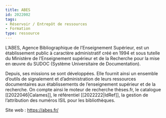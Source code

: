 ```yaml
---
title: ABES
id: 2022002
tags:
- Réservoir / Entrepôt de ressources
- Formation
type: ressource
---
```


L’ABES, Agence Bibliographique de l’Enseignement Supérieur, est un établissement public à caractère administratif créé en 1994 et sous tutelle du Ministère de l’Enseignement supérieur et de la Recherche pour la mise en œuvre du SUDOC (Système Universitaire de Documentation).

Depuis, ses missions se sont développées. Elle fournit ainsi un ensemble d’outils de signalement et d’administration de leurs ressources documentaires aux établissements de l’enseignement supérieur et de la recherche. On compte ainsi le moteur de recherche thèses.fr, le catalogue [[2022046|Calames]], le référentiel [[2022222|IdRef]], la gestion de l’attribution des numéros ISIL pour les bibliothèques.

Site web : <https://abes.fr/>

